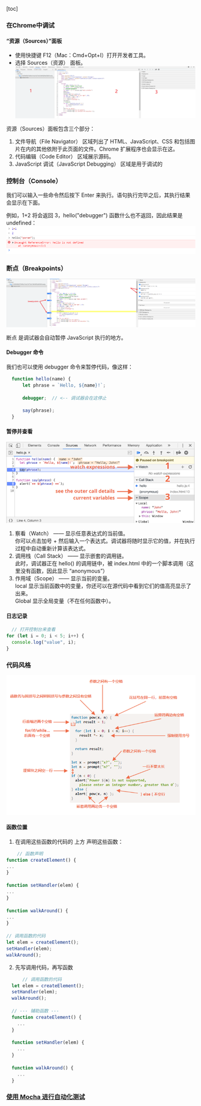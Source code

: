 [toc]

### 在Chrome中调试
#### “资源（Sources）”面板
* 使用快捷键 F12（Mac：Cmd+Opt+I）打开开发者工具。
* 选择 Sources（资源） 面板。
  ![](https://raw.githubusercontent.com/WhiteDragon96/ImgCloud/main/data/imgWhite_2021-04-08_20-55-01.png)

资源（Sources）面板包含三个部分：

1. 文件导航（File Navigator） 区域列出了 HTML、JavaScript、CSS 和包括图片在内的其他依附于此页面的文件。Chrome 扩展程序也会显示在这。
2. 代码编辑（Code Editor） 区域展示源码。
3. JavaScript 调试（JavaScript Debugging） 区域是用于调试的
   
### 控制台（Console）
我们可以输入一些命令然后按下 Enter 来执行。语句执行完毕之后，其执行结果会显示在下面。

 例如，1+2 将会返回 3，hello("debugger") 函数什么也不返回，因此结果是 undefined：
 ![](https://raw.githubusercontent.com/WhiteDragon96/ImgCloud/main/data/img20210408210225.png)

### 断点（Breakpoints）
![](https://raw.githubusercontent.com/WhiteDragon96/ImgCloud/main/data/img20210409091818.png)

断点 是调试器会自动暂停 JavaScript 执行的地方。
#### Debugger 命令
我们也可以使用 debugger 命令来暂停代码，像这样：
  ```javaScript
    function hello(name) {
        let phrase = `Hello, ${name}!`;

        debugger;  // <-- 调试器会在这停止

        say(phrase);
    }
  ```
#### 暂停并查看
![](https://raw.githubusercontent.com/WhiteDragon96/ImgCloud/main/data/img20210409092851.png)
1. 察看（Watch） —— 显示任意表达式的当前值。 </br>
    你可以点击加号 + 然后输入一个表达式。调试器将随时显示它的值，并在执行过程中自动重新计算该表达式。
2. 调用栈（Call Stack） —— 显示嵌套的调用链。 </br>
    此时，调试器正在 hello() 的调用链中，被 index.html 中的一个脚本调用（这里没有函数，因此显示 “anonymous”）
3. 作用域（Scope） —— 显示当前的变量。</br>
    local 显示当前函数中的变量，你还可以在源代码中看到它们的值高亮显示了出来。</br>
    Global 显示全局变量（不在任何函数中）。
#### 日志记录
  ```JavaScript
    // 打开控制台来查看
for (let i = 0; i < 5; i++) {
    console.log("value", i);
}
  ```

### 代码风格

![](https://raw.githubusercontent.com/WhiteDragon96/ImgCloud/main/data/img20210409181905.png)

#### 函数位置
1. 在调用这些函数的代码的 上方 声明这些函数：
  ```JavaScript
      // 函数声明
function createElement() {
  ...
}

function setHandler(elem) {
  ...
}

function walkAround() {
  ...
}

// 调用函数的代码
let elem = createElement();
setHandler(elem);
walkAround();
  ```
2. 先写调用代码，再写函数
   
  ```JavaScript
        // 调用函数的代码
    let elem = createElement();
    setHandler(elem);
    walkAround();

    // --- 辅助函数 ---
    function createElement() {
      ...
    }

    function setHandler(elem) {
      ...
    }

    function walkAround() {
      ...
    }
  ```

### [使用 Mocha 进行自动化测试](https://zh.javascript.info/testing-mocha)

